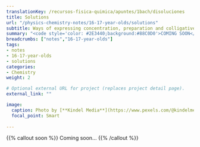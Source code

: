 ```yaml
---
translationKey: /recursos-fisica-quimica/apuntes/1bach/disoluciones
title: Solutions
url: "/physics-chemistry-notes/16-17-year-olds/solutions"
subtitle: Ways of expressing concentration, preparation and colligative properties
summary: "<code style='color: #2E3440;background:#88C0D0'>COMING SOON</code> <br> Ways of expressing concentration, preparation and colligative properties."
breadcrumbs: ["notes","16-17-year-olds"]
tags:
- notes
- 16-17-year-olds
- solutions
categories:
- Chemistry
weight: 2

# Optional external URL for project (replaces project detail page).
external_link: ""

image:
  caption: Photo by [**Kindel Media**](https://www.pexels.com/@kindelmedia) on [Pexels](https://www.pexels.com/foto/colorido-colores-laboratorio-medicina-8325710/)
  focal_point: Smart
  
---
```


{{% callout soon %}}
Coming soon...
{{% /callout %}}